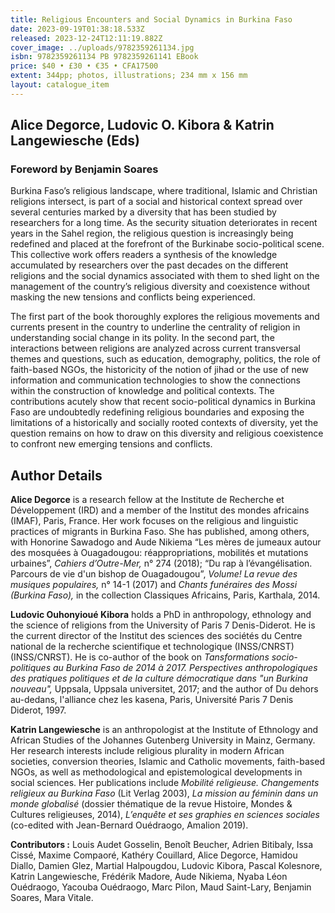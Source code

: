 ```yaml
---
title: Religious Encounters and Social Dynamics in Burkina Faso
date: 2023-09-19T01:38:18.533Z
released: 2023-12-24T12:11:19.882Z
cover_image: ../uploads/9782359261134.jpg
isbn: 9782359261134 PB 9782359261141 EBook
price: $40 • £30 • €35 • CFA17500
extent: 344pp; photos, illustrations; 234 mm x 156 mm
layout: catalogue_item
---
```

## Alice Degorce, Ludovic O. Kibora & Katrin Langewiesche (Eds)

### Foreword by Benjamin Soares



Burkina Faso’s religious landscape, where traditional, Islamic and Christian religions intersect, is part of a social and historical context spread over several centuries marked by a diversity that has been studied by researchers for a long time. As the security situation deteriorates in recent years in the Sahel region, the religious question is increasingly being redefined and placed at the forefront of the Burkinabe socio-political scene. This collective work offers readers a synthesis of the knowledge accumulated by researchers over the past decades on the different religions and the social dynamics associated with them to shed light on the management of the country’s religious diversity and coexistence without masking the new tensions and conflicts being experienced.

The first part of the book thoroughly explores the religious movements and currents present in the country to underline the centrality of religion in understanding social change in its polity. In the second part, the interactions between religions are analyzed across current transversal themes and questions, such as education, demography, politics, the role of faith-based NGOs, the historicity of the notion of jihad or the use of new information and communication technologies to show the connections within the construction of knowledge and political contexts. The contributions acutely show that recent socio-political dynamics in Burkina Faso are undoubtedly redefining religious boundaries and exposing the limitations of a historically and socially rooted contexts of diversity, yet the question remains on how to draw on this diversity and religious coexistence to confront new emerging tensions and conflicts.

## Author Details

**Alice Degorce** is a research fellow at the Institute de Recherche et Développement (IRD) and a member of the Institut des mondes africains (IMAF), Paris, France. Her work focuses on the religious and linguistic practices of migrants in Burkina Faso. She has published, among others, with Honorine Sawadogo and Aude Nikiema “Les mères de jumeaux autour des mosquées à Ouagadougou: réappropriations, mobilités et mutations urbaines”, *Cahiers d’Outre-Mer,* n° 274 (2018); “Du rap à l’évangélisation. Parcours de vie d'un bishop de Ouagadougou”, *Volume! La revue des musiques populaires,* n° 14-1 (2017) and *Chants funéraires des Mossi (Burkina Faso),* in the collection Classiques Africains, Paris, Karthala, 2014.

**Ludovic Ouhonyioué Kibora** holds a PhD in anthropology, ethnology and the science of religions from the University of Paris 7 Denis-Diderot. He is the current director of the Institut des sciences des sociétés du Centre national de la recherche scientifique et technologique (INSS/CNRST) (INSS/CNRST). He is co-author of the book on *Tansformations socio-politiques au Burkina Faso de 2014 à 2017. Perspectives anthropologiques des pratiques politiques et de la culture démocratique dans "un Burkina nouveau",* Uppsala, Uppsala universitet, 2017; and the author of Du dehors au-dedans, l'alliance chez les kasena, Paris, Université Paris 7 Denis Diderot, 1997.

**Katrin Langewiesche** is an anthropologist at the Institute of Ethnology and African Studies of the Johannes Gutenberg University in Mainz, Germany. Her research interests include religious plurality in modern African societies, conversion theories, Islamic and Catholic movements, faith-based NGOs, as well as methodological and epistemological developments in social sciences. Her publications include *Mobilité religieuse. Changements religieux au Burkina Faso* (Lit Verlag 2003), *La mission au féminin dans un monde globalisé* (dossier thématique de la revue Histoire, Mondes & Cultures religieuses, 2014), *L’enquête et ses graphies en sciences sociales* (co-edited with Jean-Bernard Ouédraogo, Amalion 2019).

**Contributors :** Louis Audet Gosselin, Benoît Beucher, Adrien Bitibaly, Issa Cissé, Maxime Compaoré, Kathéry Couillard, Alice Degorce, Hamidou Diallo, Damien Glez, Martial Halpougdou, Ludovic Kibora, Pascal Kolesnore, Katrin Langewiesche, Frédérik Madore, Aude Nikiema, Nyaba Léon Ouédraogo, Yacouba Ouédraogo, Marc Pilon, Maud Saint-Lary, Benjamin Soares, Mara Vitale.